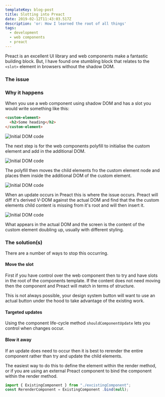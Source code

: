 ```yaml
---
templateKey: blog-post
title: Slotting into Preact
date: 2019-02-12T11:43:03.517Z
description: 'or: How I learned the root of all things'
tags:
  - development
  - web components
  - preact
---
```

Preact is an excellent UI library and web components make a fantastic building block. But, I have found one stumbling block that relates to the `<slot>` element in browsers without the shadow DOM.

### The issue



### Why it happens

When you use a web component using shadow DOM and has a slot you would write something like this:

```html
<custom-element>
  <h2>Some heading</h2>
</custom-element>
```

![Initial DOM code](https://res.cloudinary.com/lazydayed/image/upload/v1550479938/Devtings/preactcustomelements/diffing-1.png "Initial DOM code")

The next step is for the web components polyfill to initialise the custom element and add in the additional DOM. 

![Initial DOM code](https://res.cloudinary.com/lazydayed/image/upload/v1550479938/Devtings/preactcustomelements/diffing-2.png "Initial DOM code")

The polyfill then moves the child elements fro the custom element node and places them inside the additional DOM of the custom element.

![Initial DOM code](https://res.cloudinary.com/lazydayed/image/upload/v1550479938/Devtings/preactcustomelements/diffing-3.png "Initial DOM code")

When an update occurs in Preact this is where the issue occurs. Preact will diff it's derived V-DOM against the actual DOM and find that the the custom elements child content is missing from it's root and will then insert it.

![Initial DOM code](https://res.cloudinary.com/lazydayed/image/upload/v1550479938/Devtings/preactcustomelements/diffing-4.png "Initial DOM code")

What appears in the actual DOM and the screen is the content of the custom element doubling up, usually with different styling.

### The solution(s)

There are a number of ways to stop this occurring. 

#### Move the slot

First if you have control over the web component then to try and have slots in the root of the components template. If the content does not need moving then the component and Preact will match in terms of structure.

This is not always possible, your design system button will want to use an actual button under the hood to take advantage of the existing work.

#### Targeted updates

Using the component life-cycle method `shouldComponentUpdate` lets you control when changes occur. 

#### Blow it away

If an update does need to occur then it is best to rerender the entire component rather than try and update the child elements.

The easiest way to do this to define the element within the render method, or if you are using an external Preact component to bind the component within the render method.

```js
import { ExistingComponent } from "./excistingComponent";
const RerenderComponent = ExistingComponent .bind(null);
```
